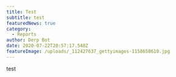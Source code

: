 ```yaml
---
title: Test
subtitle: test
featuredNews: true
category:
  - Reports
author: Derp Bot
date: 2020-07-22T20:57:17.548Z
featureImage: /uploads/_112427637_gettyimages-1158658610.jpg
---
```

test